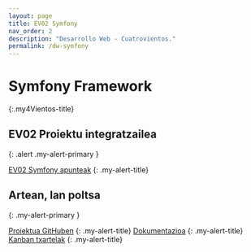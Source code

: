 ```yaml
---
layout: page
title: EV02 Symfony
nav_order: 2
description: "Desarrollo Web - Cuatrovientos."
permalink: /dw-symfony
---
```


# Symfony Framework
{:.my4Vientos-title}

## EV02 Proiektu integratzailea
{: .alert .my-alert-primary }

[EV02 Symfony apunteak](...)
{: .my-alert-title}

## Artean, lan poltsa
{: .my-alert-primary }


[Proiektua GitHuben](https://github.com/AnderFrago/artean-bolsa-empleo)
{: .my-alert-title}
[Dokumentazioa](https://github.com/anderfrago/artean-bolsa-empleo/blob/master/dw_EV02_Artean_BolsaEmpleo-sym44.pdf)
{: .my-alert-title}
[Kanban txartelak](https://github.com/AnderFrago/artean-bolsa-empleo/projects/2#card-30720234)
{: .my-alert-title}
